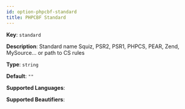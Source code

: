 ```yaml
---
id: option-phpcbf-standard
title: PHPCBF Standard
---
```

**Key**: `standard`

**Description**: Standard name Squiz, PSR2, PSR1, PHPCS, PEAR, Zend, MySource... or path to CS rules

**Type**: `string`

**Default**: `""`

**Supported Languages**: 

**Supported Beautifiers**: 
